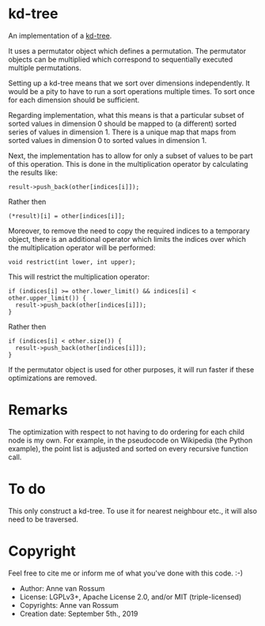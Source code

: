# kd-tree

An implementation of a [kd-tree](https://en.wikipedia.org/wiki/K-d_tree).

It uses a permutator object which defines a permutation.  The permutator objects can be multiplied which correspond
to sequentially executed multiple permutations.

Setting up a kd-tree means that we sort over dimensions independently. It would be a pity to have to run a sort
operations multiple times. To sort once for each dimension should be sufficient.

Regarding implementation, what this means is that a particular subset of sorted values in dimension 0 should be
mapped to (a different) sorted series of values in dimension 1. There is a unique map that maps from sorted values
in dimension 0 to sorted values in dimension 1.

Next, the implementation has to allow for only a subset of values to be part of this operation. This is done in 
the multiplication operator by calculating the results like:

    result->push_back(other[indices[i]]);

Rather then

    (*result)[i] = other[indices[i]];

Moreover, to remove the need to copy the required indices to a temporary object, there is an additional operator which
limits the indices over which the multiplication operator will be performed:

    void restrict(int lower, int upper);

This will restrict the multiplication operator:

    if (indices[i] >= other.lower_limit() && indices[i] < other.upper_limit()) {
      result->push_back(other[indices[i]]);
	}

Rather then

    if (indices[i] < other.size()) {
      result->push_back(other[indices[i]]);
	}

If the permutator object is used for other purposes, it will run faster if these optimizations are removed.

# Remarks

The optimization with respect to not having to do ordering for each child node is my own. For example, in the
pseudocode on Wikipedia (the Python example), the point list is adjusted and sorted on every recursive function call.

# To do

This only construct a kd-tree. To use it for nearest neighbour etc., it will also need to be traversed.

# Copyright

Feel free to cite me or inform me of what you've done with this code. :-)

* Author: Anne van Rossum
* License: LGPLv3+, Apache License 2.0, and/or MIT (triple-licensed)
* Copyrights: Anne van Rossum
* Creation date: September 5th., 2019

